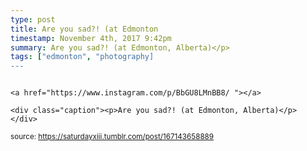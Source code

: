 ```yaml
---
type: post
title: Are you sad?! (at Edmonton
timestamp: November 4th, 2017 9:42pm
summary: Are you sad?! (at Edmonton, Alberta)</p> 
tags: ["edmonton", "photography]
---
```


                
                
                
                                                                                       <a href="https://www.instagram.com/p/BbGU8LMnBB8/ "></a>
                                                                                          <div class="caption"><p>Are you sad?! (at Edmonton, Alberta)</p> </div>
                                    
                
                
                
                
                                
<small>source: https://saturdayxiii.tumblr.com/post/167143658889</small>